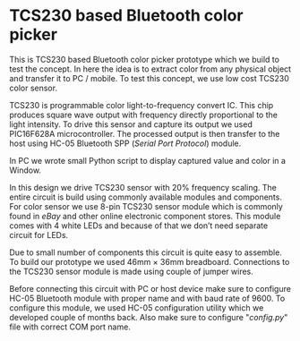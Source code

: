 # TCS230 based Bluetooth color picker

This is TCS230 based Bluetooth color picker prototype which we build to test the concept. In here the idea is to extract color from any physical object and transfer it to PC / mobile. To test this concept, we use low cost TCS230 color sensor. 

TCS230 is programmable color light-to-frequency convert IC. This chip produces square wave output with frequency directly proportional to the light intensity. To drive this sensor and capture its output we used PIC16F628A microcontroller. The processed output is then transfer to the host using HC-05 Bluetooth SPP (*Serial Port Protocol*) module.

In PC we wrote small Python script to display captured value and color in a Window. 

In this design we drive TCS230 sensor with 20% frequency scaling. The entire circuit is build using commonly available modules and components. For color sensor we use 8-pin TCS230 sensor module which is commonly found in *eBay* and other online electronic component stores. This module comes with 4 white LEDs and because of that we don’t need separate circuit for LEDs. 

Due to small number of components this circuit is quite easy to assemble. To build our prototype we used 46mm × 36mm breadboard. Connections to the TCS230 sensor module is made using couple of jumper wires. 

Before connecting this circuit with PC or host device make sure to configure HC-05 Bluetooth module with proper name and with baud rate of 9600. To configure this module, we used HC-05 configuration utility which we developed couple of months back. Also make sure to configure "*config.py*" file with correct COM port name. 
